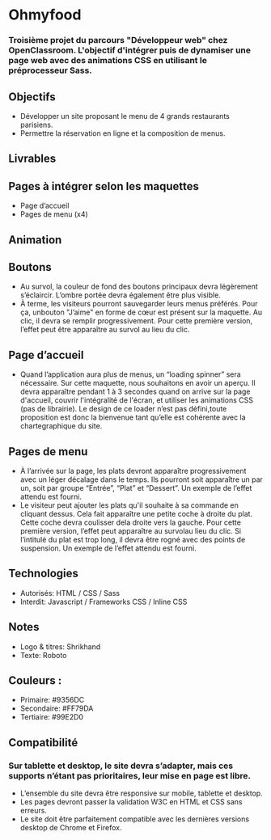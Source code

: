 # Ohmyfood

### Troisième projet du parcours "Développeur web" chez OpenClassroom. L'objectif d'intégrer puis de dynamiser une page web avec des animations CSS en utilisant le préprocesseur Sass.

## Objectifs

- Développer un site proposant le menu de 4 grands restaurants parisiens.
- Permettre la réservation en ligne et la composition de menus.

## Livrables

## Pages à intégrer selon les maquettes

- Page d’accueil
- Pages de menu (x4)

## Animation

## Boutons

- Au survol, la couleur de fond des boutons principaux devra légèrement s’éclaircir. L’ombre portée devra également être plus visible.
- À terme, les visiteurs pourront sauvegarder leurs menus préférés. Pour ça, unbouton "J’aime" en forme de cœur est présent sur la maquette. Au clic, il devra se remplir progressivement. Pour cette première version, l’effet peut être apparaître au survol au lieu du clic.

## Page d’accueil

- Quand l’application aura plus de menus, un “loading spinner” sera nécessaire. Sur cette maquette, nous souhaitons en avoir un aperçu. Il devra apparaître pendant 1 à 3 secondes quand on arrive sur la page d'accueil, couvrir l'intégralité de l'écran, et utiliser les animations CSS (pas de librairie). Le design de ce loader n’est pas défini,toute proposition est donc la bienvenue tant qu’elle est cohérente avec la chartegraphique du site.

## Pages de menu

- À l’arrivée sur la page, les plats devront apparaître progressivement avec un léger décalage dans le temps. Ils pourront soit apparaître un par un, soit par groupe “Entrée”, “Plat” et “Dessert”. Un exemple de l’effet attendu est fourni.
- Le visiteur peut ajouter les plats qu'il souhaite à sa commande en cliquant dessus. Cela fait apparaître une petite coche à droite du plat. Cette coche devra coulisser dela droite vers la gauche. Pour cette première version, l’effet peut apparaître au survolau lieu du clic. Si l’intitulé du plat est trop long, il devra être rogné avec des points de suspension. Un exemple de l’effet attendu est fourni.

## Technologies

- Autorisés: HTML / CSS / Sass
- Interdit: Javascript / Frameworks CSS / Inline CSS

## Notes

- Logo & titres: Shrikhand
- Texte: Roboto

## Couleurs :

- Primaire: #9356DC
- Secondaire: #FF79DA
- Tertiaire: #99E2D0

## Compatibilité

### Sur tablette et desktop, le site devra s’adapter, mais ces supports n’étant pas prioritaires, leur mise en page est libre.

- L’ensemble du site devra être responsive sur mobile, tablette et desktop.
- Les pages devront passer la validation W3C en HTML et CSS sans erreurs.
- Le site doit être parfaitement compatible avec les dernières versions desktop de Chrome et Firefox.
